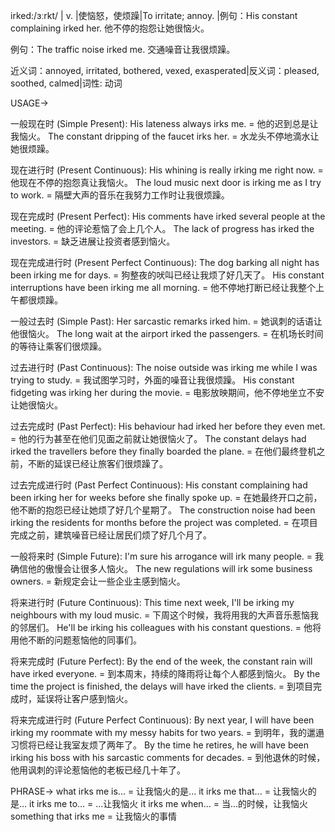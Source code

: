 irked:/ɜːrkt/ | v. |使恼怒，使烦躁|To irritate; annoy. |例句：His constant complaining irked her. 他不停的抱怨让她很恼火。

例句：The traffic noise irked me. 交通噪音让我很烦躁。

近义词：annoyed, irritated, bothered, vexed, exasperated|反义词：pleased, soothed, calmed|词性: 动词

USAGE->

一般现在时 (Simple Present):
His lateness always irks me. = 他的迟到总是让我恼火。
The constant dripping of the faucet irks her. = 水龙头不停地滴水让她很烦躁。

现在进行时 (Present Continuous):
His whining is really irking me right now. = 他现在不停的抱怨真让我恼火。
The loud music next door is irking me as I try to work. = 隔壁大声的音乐在我努力工作时让我很烦躁。

现在完成时 (Present Perfect):
His comments have irked several people at the meeting. = 他的评论惹恼了会上几个人。
The lack of progress has irked the investors. = 缺乏进展让投资者感到恼火。

现在完成进行时 (Present Perfect Continuous):
The dog barking all night has been irking me for days. = 狗整夜的吠叫已经让我烦了好几天了。
His constant interruptions have been irking me all morning. = 他不停地打断已经让我整个上午都很烦躁。


一般过去时 (Simple Past):
Her sarcastic remarks irked him. = 她讽刺的话语让他很恼火。
The long wait at the airport irked the passengers. = 在机场长时间的等待让乘客们很烦躁。

过去进行时 (Past Continuous):
The noise outside was irking me while I was trying to study. = 我试图学习时，外面的噪音让我很烦躁。
His constant fidgeting was irking her during the movie. = 电影放映期间，他不停地坐立不安让她很恼火。


过去完成时 (Past Perfect):
His behaviour had irked her before they even met. = 他的行为甚至在他们见面之前就让她很恼火了。
The constant delays had irked the travellers before they finally boarded the plane. = 在他们最终登机之前，不断的延误已经让旅客们很烦躁了。

过去完成进行时 (Past Perfect Continuous):
His constant complaining had been irking her for weeks before she finally spoke up. = 在她最终开口之前，他不断的抱怨已经让她烦了好几个星期了。
The construction noise had been irking the residents for months before the project was completed. = 在项目完成之前，建筑噪音已经让居民们烦了好几个月了。


一般将来时 (Simple Future):
I'm sure his arrogance will irk many people. = 我确信他的傲慢会让很多人恼火。
The new regulations will irk some business owners. = 新规定会让一些企业主感到恼火。

将来进行时 (Future Continuous):
This time next week, I'll be irking my neighbours with my loud music. = 下周这个时候，我将用我的大声音乐惹恼我的邻居们。
He'll be irking his colleagues with his constant questions. = 他将用他不断的问题惹恼他的同事们。


将来完成时 (Future Perfect):
By the end of the week, the constant rain will have irked everyone. = 到本周末，持续的降雨将让每个人都感到恼火。
By the time the project is finished, the delays will have irked the clients. = 到项目完成时，延误将让客户感到恼火。

将来完成进行时 (Future Perfect Continuous):
By next year, I will have been irking my roommate with my messy habits for two years. = 到明年，我的邋遢习惯将已经让我室友烦了两年了。
By the time he retires, he will have been irking his boss with his sarcastic comments for decades. = 到他退休的时候，他用讽刺的评论惹恼他的老板已经几十年了。



PHRASE->
what irks me is... = 让我恼火的是...
it irks me that... =  让我恼火的是...
it irks me to... = ...让我恼火
it irks me when... = 当...的时候，让我恼火
something that irks me =  让我恼火的事情
